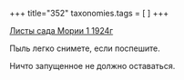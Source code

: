 +++
title="352"
taxonomies.tags = [
]
+++


[Листы сада Мории 1 1924г](/agni/1924)




Пыль легко снимете, если поспешите.   



Ничто запущенное не должно оставаться.   


